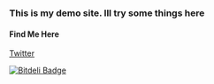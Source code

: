 <h3> This is my demo site. Ill try some things here</h3>
<p>
  <h4>Find Me Here</h4>
  <div><a href="http://twitter.com/dineshvasudevan">Twitter</a>
</p>


[![Bitdeli Badge](https://d2weczhvl823v0.cloudfront.net/dinks/dinks.github.io/trend.png)](https://bitdeli.com/free "Bitdeli Badge")

